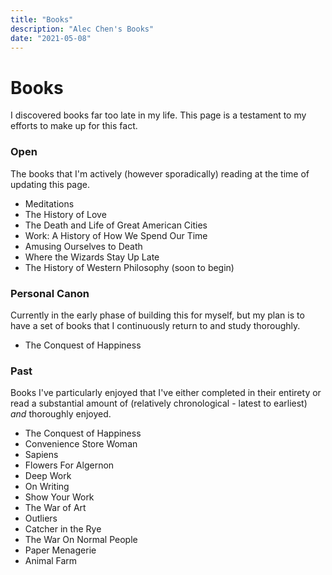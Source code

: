 ```yaml
---
title: "Books"
description: "Alec Chen's Books"
date: "2021-05-08"
---
```


# Books 

I discovered books far too late in my life. This page is a testament to my efforts to make up for this fact.

### Open

The books that I'm actively (however sporadically) reading at the time of updating this page.

- Meditations
- The History of Love
- The Death and Life of Great American Cities
- Work: A History of How We Spend Our Time
- Amusing Ourselves to Death
- Where the Wizards Stay Up Late
- The History of Western Philosophy (soon to begin)

### Personal Canon

Currently in the early phase of building this for myself, but my plan is to have a set of books
that I continuously return to and study thoroughly.

- The Conquest of Happiness

### Past

Books I've particularly enjoyed that I've either completed in their entirety or read a substantial amount of (relatively chronological - latest to earliest) *and* thoroughly enjoyed.

- The Conquest of Happiness
- Convenience Store Woman
- Sapiens
- Flowers For Algernon
- Deep Work
- On Writing
- Show Your Work
- The War of Art
- Outliers
- Catcher in the Rye
- The War On Normal People
- Paper Menagerie
- Animal Farm